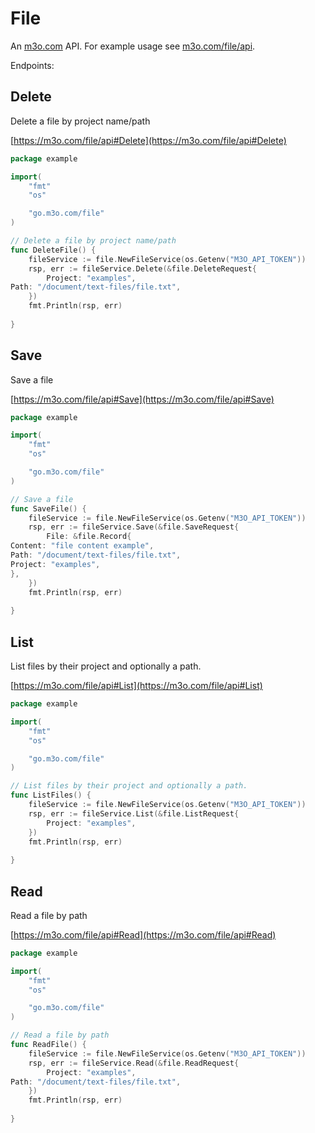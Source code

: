 # File

An [m3o.com](https://m3o.com) API. For example usage see [m3o.com/file/api](https://m3o.com/file/api).

Endpoints:

## Delete

Delete a file by project name/path


[https://m3o.com/file/api#Delete](https://m3o.com/file/api#Delete)

```go
package example

import(
	"fmt"
	"os"

	"go.m3o.com/file"
)

// Delete a file by project name/path
func DeleteFile() {
	fileService := file.NewFileService(os.Getenv("M3O_API_TOKEN"))
	rsp, err := fileService.Delete(&file.DeleteRequest{
		Project: "examples",
Path: "/document/text-files/file.txt",
	})
	fmt.Println(rsp, err)
	
}
```
## Save

Save a file


[https://m3o.com/file/api#Save](https://m3o.com/file/api#Save)

```go
package example

import(
	"fmt"
	"os"

	"go.m3o.com/file"
)

// Save a file
func SaveFile() {
	fileService := file.NewFileService(os.Getenv("M3O_API_TOKEN"))
	rsp, err := fileService.Save(&file.SaveRequest{
		File: &file.Record{
Content: "file content example",
Path: "/document/text-files/file.txt",
Project: "examples",
},
	})
	fmt.Println(rsp, err)
	
}
```
## List

List files by their project and optionally a path.


[https://m3o.com/file/api#List](https://m3o.com/file/api#List)

```go
package example

import(
	"fmt"
	"os"

	"go.m3o.com/file"
)

// List files by their project and optionally a path.
func ListFiles() {
	fileService := file.NewFileService(os.Getenv("M3O_API_TOKEN"))
	rsp, err := fileService.List(&file.ListRequest{
		Project: "examples",
	})
	fmt.Println(rsp, err)
	
}
```
## Read

Read a file by path


[https://m3o.com/file/api#Read](https://m3o.com/file/api#Read)

```go
package example

import(
	"fmt"
	"os"

	"go.m3o.com/file"
)

// Read a file by path
func ReadFile() {
	fileService := file.NewFileService(os.Getenv("M3O_API_TOKEN"))
	rsp, err := fileService.Read(&file.ReadRequest{
		Project: "examples",
Path: "/document/text-files/file.txt",
	})
	fmt.Println(rsp, err)
	
}
```

